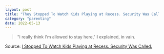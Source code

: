 ```yaml
---
layout: post
title: "They Stopped To Watch Kids Playing at Recess. Security Was Called."
category: "parenting"
date: 2022-05-13
---
```


> "I really think I'm allowed to stay here," I explained, in vain.

Source: [I Stopped To Watch Kids Playing at Recess. Security Was Called.](https://reason.com/2022/05/11/kids-playing-at-recess-security-school-safety/)
